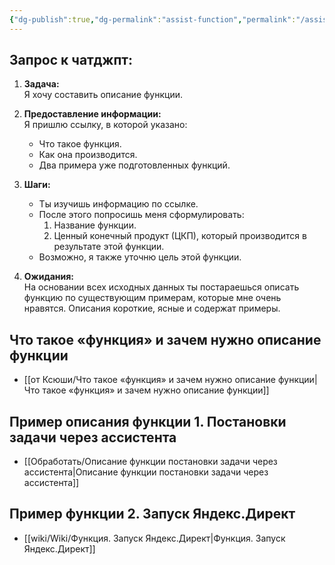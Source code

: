 ```yaml
---
{"dg-publish":true,"dg-permalink":"assist-function","permalink":"/assist-function/"}
---
```





## Запрос к чатджпт:
1. **Задача:**  
   Я хочу составить описание функции.

2. **Предоставление информации:**  
   Я пришлю ссылку, в которой указано:
   - Что такое функция.
   - Как она производится.
   - Два примера уже подготовленных функций.

3. **Шаги:**
   - Ты изучишь информацию по ссылке.
   - После этого попросишь меня сформулировать:
     1. Название функции.
     2. Ценный конечный продукт (ЦКП), который производится в результате этой функции.
   - Возможно, я также уточню цель этой функции.

4. **Ожидания:**  
   На основании всех исходных данных ты постараешься описать функцию по существующим примерам, которые мне очень нравятся. Описания короткие, ясные и содержат примеры.



## Что такое «функция» и зачем нужно описание функции
- [[от Ксюши/Что такое «функция» и зачем нужно описание функции\|Что такое «функция» и зачем нужно описание функции]]

## Пример описания функции 1. Постановки задачи через ассистента
- [[Обработать/Описание функции постановки задачи через ассистента\|Описание функции постановки задачи через ассистента]]

## Пример функции 2. Запуск Яндекс.Директ
- [[wiki/Wiki/Функция. Запуск Яндекс.Директ\|Функция. Запуск Яндекс.Директ]]
